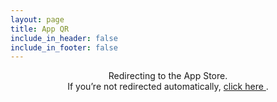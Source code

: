 ```yaml
---
layout: page
title: App QR
include_in_header: false
include_in_footer: false
---
```


<script>
    // Helper to get current URL's query string (preserves utm_* if present)
    const query = window.location.search;

    // Your App Store link (replace ID)
    const appStoreBase = 'https://apps.apple.com/app/id{{ site.ios_app_id }}';

    const forwardParams = query; // or filter if needed

    const target = appStoreBase + forwardParams;

    setTimeout(() => {
        window.location.href = target;
    }, 300);
</script>

<p style="text-align: center;">
    Redirecting to the App Store.
    <br>
    If you’re not redirected automatically, 
    <a id="fallback" href="https://apps.apple.com/app/id{{ site.ios_app_id }}">
        click here
    </a>.
</p>
